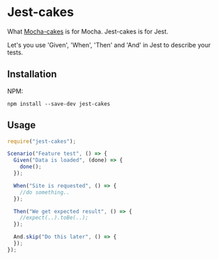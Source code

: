 # Jest-cakes

What [Mocha-cakes](https://github.com/iensu/mocha-cakes-2) is for Mocha. Jest-cakes is for Jest.

Let's you use 'Given', 'When', 'Then' and 'And' in Jest to describe your tests.

## Installation

NPM:

```
npm install --save-dev jest-cakes
```

## Usage
```js
require("jest-cakes");

Scenario("Feature test", () => {
  Given("Data is loaded", (done) => {
    done();
  });

  When("Site is requested", () => {
    //do something..
  });

  Then("We get expected result", () => {
    //expect(..).toBe(..);
  });

  And.skip("Do this later", () => {
  });
});
```
